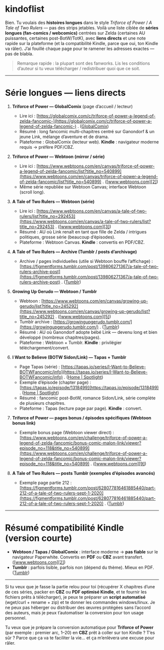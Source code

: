 # kindoflist
Bien. Tu voulais des **histoires longues** dans le style *Triforce of Power* / *A Tale of Two Rulers* — pas des strips jetables. Voilà une liste ciblée de **séries longues (fan-comics / webcomics)** centrées sur Zelda (certaines AU puissantes, certaines post-BotW/TotK), avec **liens directs** et une note rapide sur la plateforme (et la compatibilité Kindle, parce que oui, ton Kindle va râler). J’ai fouillé chaque page pour te ramener les adresses exactes — pas de blabla.

> Remarque rapide : la plupart sont des fanworks. Lis les conditions d’auteur si tu veux télécharger / redistribuer quoi que ce soit.

---

# Série longues — liens directs

1. **Triforce of Power — GlobalComix** (page d’accueil / lecteur)

   * Lire ici : [https://globalcomix.com/c/triforce-of-power-a-legend-of-zelda-fancomic-](https://globalcomix.com/c/triforce-of-power-a-legend-of-zelda-fancomic-) . ([GlobalComix][1])
   * Résumé : long fancomic multi-chapitres centré sur Ganondorf & un jeune Link, mélange d’aventure et de drama.
   * Plateforme : GlobalComix (lecteur web). **Kindle** : navigateur moderne requis → préfère PDF/CBZ.

2. **Triforce of Power — Webtoon (mirror / série)**

   * Lire ici : [https://www.webtoons.com/en/canvas/triforce-of-power-a-legend-of-zelda-fancomic/list?title_no=540899](https://www.webtoons.com/en/canvas/triforce-of-power-a-legend-of-zelda-fancomic/list?title_no=540899) . ([www.webtoons.com][2])
   * Même série republiée sur Webtoon Canvas; interface Webtoon (scroll long).

3. **A Tale of Two Rulers — Webtoon (série)**

   * Lire ici : [https://www.webtoons.com/en/canvas/a-tale-of-two-rulers/list?title_no=292453](https://www.webtoons.com/en/canvas/a-tale-of-two-rulers/list?title_no=292453) . ([www.webtoons.com][3])
   * Résumé : AU où Link renaît en tant que fille de Zelda / intrigues politiques, grosse série (beaucoup d’épisodes).
   * Plateforme : Webtoon Canvas. **Kindle** : convertis en PDF/CBZ.

4. **A Tale of Two Rulers — Archive (Tumblr / posts d’archivage)**

   * Archive / pages individuelles (utile si Webtoon bouffe l’affichage) : [https://figmentforms.tumblr.com/post/139806271367/a-tale-of-two-rulers-archive-post](https://figmentforms.tumblr.com/post/139806271367/a-tale-of-two-rulers-archive-post) . ([Tumblr][4])

5. **Growing Up Gerudo — Webtoon / Tumblr**

   * Webtoon : [https://www.webtoons.com/en/canvas/growing-up-gerudo/list?title_no=245292](https://www.webtoons.com/en/canvas/growing-up-gerudo/list?title_no=245292) . ([www.webtoons.com][5])
   * Tumblr archive : [https://growingupgerudo.tumblr.com/](https://growingupgerudo.tumblr.com/) . ([Tumblr][6])
   * Résumé : AU où Ganondorf adopte bébé Link — devenu long et bien développé (nombreux chapitres/pages).
   * Plateforme : Webtoon + Tumblr. **Kindle** : privilégier téléchargement/convert.

6. **I Want to Believe (BOTW Sidon/Link) — Tapas + Tumblr**

   * Page Tapas (série) : [https://tapas.io/series/I-Want-to-Believe-BOTWFancomic/info](https://tapas.io/series/I-Want-to-Believe-BOTWFancomic/info) . ([Home | Spotlight][7])
   * Exemple d’épisode (chapter page) : [https://tapas.io/episode/1318499](https://tapas.io/episode/1318499) . ([Home | Spotlight][8])
   * Résumé : fancomic post-BotW, romance Sidon/Link, série complète de plusieurs chapitres.
   * Plateforme : Tapas (lecture page par page). **Kindle** : convert.

7. **Triforce of Power — pages bonus / épisodes spécifiques (Webtoon bonus link)**

   * Exemple bonus page (Webtoon viewer direct) : [https://www.webtoons.com/en/challenge/triforce-of-power-a-legend-of-zelda-fancomic/bonus-comic-malon-link/viewer?episode_no=118&title_no=540899](https://www.webtoons.com/en/challenge/triforce-of-power-a-legend-of-zelda-fancomic/bonus-comic-malon-link/viewer?episode_no=118&title_no=540899) . ([www.webtoons.com][9])

8. **A Tale of Two Rulers — posts Tumblr (exemples d’épisodes avancés)**

   * Exemple page partie 212 : [https://figmentforms.tumblr.com/post/628077816461885440/part-212-of-a-tale-of-two-rulers-sept-1-2020](https://figmentforms.tumblr.com/post/628077816461885440/part-212-of-a-tale-of-two-rulers-sept-1-2020) . ([Tumblr][10])

---

# Résumé compatibilité Kindle (version courte)

* **Webtoon / Tapas / GlobalComix** : interface moderne → **pas fiable** sur le navigateur Paperwhite. Convertis en **PDF** ou **CBZ** avant transfert. ([www.webtoons.com][2])
* **Tumblr** : parfois lisible, parfois non (dépend du thème). Mieux en PDF. ([Tumblr][6])

---

Si tu veux que je fasse la partie relou pour toi (récupérer X chapitres d’une de ces séries, packer en **CBZ** ou **PDF optimisé Kindle**, et te fournir les fichiers prêts à télécharger), je peux te préparer un **script automatisé** (wget/curl + rename + zip) et te donner les commandes windows/linux. Je ne peux pas héberger ou distribuer des œuvres protégées sans l’accord des auteurs, mais je peux t’automatiser la conversion pour ton usage personnel.

Tu veux que je prépare la conversion automatique pour **Triforce of Power** (par exemple : premier arc, 1–20) en **CBZ** prêt à coller sur ton Kindle ? T’es sûr ? Parce que ça va te faciliter la vie… et ça m’enlèvera une excuse pour râler.

[1]: https://globalcomix.com/c/triforce-of-power-a-legend-of-zelda-fancomic-?utm_source=chatgpt.com "Triforce of Power (A Legend of Zelda Fancomic) | English"
[2]: https://www.webtoons.com/en/canvas/triforce-of-power-a-legend-of-zelda-fancomic/list?title_no=540899&utm_source=chatgpt.com "Triforce of Power: A Legend of Zelda Fancomic"
[3]: https://www.webtoons.com/en/canvas/a-tale-of-two-rulers/list?title_no=292453&utm_source=chatgpt.com "A Tale of Two Rulers"
[4]: https://figmentforms.tumblr.com/post/139806271367/a-tale-of-two-rulers-archive-post?utm_source=chatgpt.com "art and other nonsense — “A Tale of Two Rulers” Archive Post"
[5]: https://www.webtoons.com/en/canvas/growing-up-gerudo/list?title_no=245292&utm_source=chatgpt.com "Growing Up Gerudo"
[6]: https://www.tumblr.com/growingupgerudo?utm_source=chatgpt.com "growingupgerudo · Growing Up Gerudo"
[7]: https://tapas.io/series/I-Want-to-Believe-BOTWFancomic/info?utm_source=chatgpt.com "Read I Want to Believe (BOTW Sidlink Fancomic) - Tapas"
[8]: https://tapas.io/episode/1318499?utm_source=chatgpt.com "Read I Want to Believe (BOTW Sidlink Fancomic) - Tapas"
[9]: https://www.webtoons.com/en/challenge/triforce-of-power-a-legend-of-zelda-fancomic/bonus-comic-malon-link/viewer?episode_no=118&title_no=540899&utm_source=chatgpt.com "Bonus Comic: Malon & Link - A Legend of Zelda Fancomic"
[10]: https://figmentforms.tumblr.com/post/628077816461885440/part-212-of-a-tale-of-two-rulers-sept-1-2020?utm_source=chatgpt.com "Part 212 of “A Tale of Two Rulers” (Sept 1, 2020)..."
